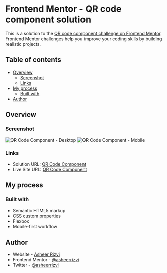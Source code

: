# Frontend Mentor - QR code component solution

This is a solution to the [QR code component challenge on Frontend Mentor](https://www.frontendmentor.io/challenges/qr-code-component-iux_sIO_H). Frontend Mentor challenges help you improve your coding skills by building realistic projects.

## Table of contents

- [Overview](#overview)
  - [Screenshot](#screenshot)
  - [Links](#links)
- [My process](#my-process)
  - [Built with](#built-with)
- [Author](#author)

## Overview

### Screenshot

![QR Code Component - Desktop](./screenshot-desktop.jpg)
![QR Code Component - Mobile](./screenshot-mobile.jpg)

### Links

- Solution URL: [QR Code Component](https://github.com/asheerrizvi/frontend-mentor/tree/main/qr-code-component)
- Live Site URL: [QR Code Component](https://incandescent-cocada-d84a23.netlify.app/)

## My process

### Built with

- Semantic HTML5 markup
- CSS custom properties
- Flexbox
- Mobile-first workflow

## Author

- Website - [Asheer Rizvi](https://www.asheerrizvi.com)
- Frontend Mentor - [@asheerrizvi](https://www.frontendmentor.io/profile/asheerrizvi)
- Twitter - [@asheerrizvi](https://www.twitter.com/asheerrizvi)
